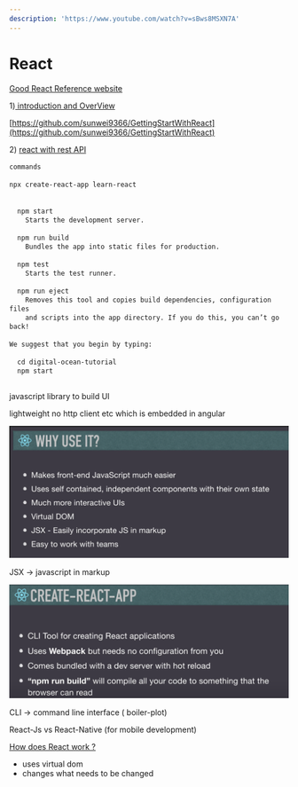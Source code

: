 ```yaml
---
description: 'https://www.youtube.com/watch?v=sBws8MSXN7A'
---
```


# React



[Good React Reference website ](https://www.taniarascia.com/tags/react)

1\)[ introduction and OverView](https://www.taniarascia.com/getting-started-with-react/)

[https://github.com/sunwei9366/GettingStartWithReact](https://github.com/sunwei9366/GettingStartWithReact)

2\) [react with rest API](https://www.taniarascia.com/how-to-connect-to-an-api-with-javascript/)





```text
commands

npx create-react-app learn-react


  npm start
    Starts the development server.

  npm run build
    Bundles the app into static files for production.

  npm test
    Starts the test runner.

  npm run eject
    Removes this tool and copies build dependencies, configuration files
    and scripts into the app directory. If you do this, you can’t go back!

We suggest that you begin by typing:

  cd digital-ocean-tutorial
  npm start


```

javascript library to build UI

lightweight no http client etc which is embedded in angular

![](../../.gitbook/assets/image%20%28238%29.png)

JSX -&gt; javascript in markup

![](../../.gitbook/assets/image%20%28236%29.png)

CLI -&gt; command line interface \( boiler-plot\) 



React-Js  vs React-Native \(for mobile development\)



[How does React work ?](https://www.w3schools.com/react/react_intro.asp)

* uses virtual dom
* changes what needs to be changed




